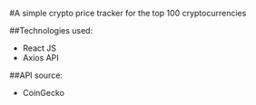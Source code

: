 #A simple crypto price tracker for the top 100 cryptocurrencies

##Technologies used: 
- React JS
- Axios API

##API source: 
- CoinGecko
